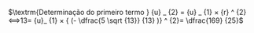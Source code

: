 $\textrm{Determinação do primeiro termo } {u} _ {2} = {u} _ {1} × {r} ^ {2} ⟺13= {u}_ {1} × { (- \dfrac{5 \sqrt {13}}  {13} )} ^ {2}= \dfrac{169}  {25}$